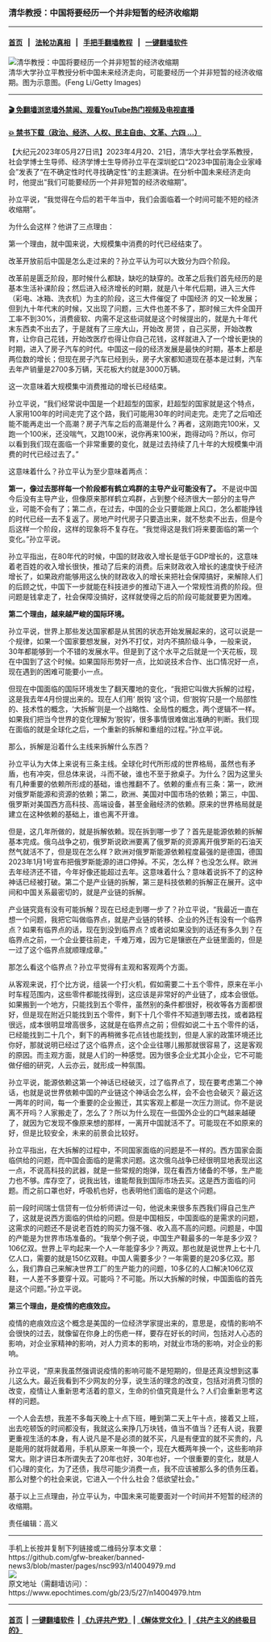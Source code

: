 ### 清华教授：中国将要经历一个并非短暂的经济收缩期
------------------------

#### [首页](https://github.com/gfw-breaker/banned-news3/blob/master/README.md) &nbsp;&nbsp;|&nbsp;&nbsp; [法轮功真相](https://github.com/begood0513/basic/blob/master/README.md)  &nbsp;&nbsp;|&nbsp;&nbsp; [手把手翻墙教程](https://github.com/gfw-breaker/guides/wiki)  &nbsp;&nbsp;|&nbsp;&nbsp; [一键翻墙软件](https://github.com/gfw-breaker/nogfw/blob/master/README.md)  



<div><img alt="清华教授：中国将要经历一个并非短暂的经济收缩期" class="attachment-djy_600_400 size-djy_600_400 wp-post-image" src="https://i.epochtimes.com/assets/uploads/2023/05/id14004994-A4-11.jpeg"/>
<div class="caption">
 清华大学孙立平教授分析中国未来经济走向，可能要经历一个并非短暂的经济收缩期。图为示意图。(Feng Li/Getty Images)
</div></div><hr/>

#### [ 🎬  免翻墙浏览墙外禁闻、观看YouTube热门视频及电视直播](https://github.com/gfw-breaker/HelloWorld)

#### [ 💥  禁书下载（政治、经济、人权、民主自由、文革、六四 ...）](https://github.com/gfw-breaker/books/blob/master/README.md)

<div><p>
 【大纪元2023年05月27日讯】2023年4月20、21日，清华大学社会学系教授，社会学博士生导师、经济学博士生导师孙立平在深圳蛇口“2023中国前海企业家峰会”发表了“在不确定性时代寻找确定性”的主题演讲。在分析中国未来经济走向时，他提出“我们可能要经历一个并非短暂的经济收缩期”。
</p>
<p>
 孙立平说，“我觉得在今后的若干年当中，我们会面临着一个时间可能不短的经济收缩期”。
</p>
<p>
 为什么会这样？他讲了三点理由：
</p>
<p>
 第一个理由，就中国来说，大规模集中消费的时代已经结束了。
</p>
<p>
 改革开放前后中国是怎么走过来的？孙立平认为可以大致分为四个阶段。
</p>
<p>
 改革前是匮乏阶段，那时候什么都缺，缺吃的缺穿的。改革之后我们首先经历的是基本生活补课阶段；然后进入经济增长的时期，就是八十年代后期，进入三大件（彩电、冰箱、洗衣机）为主的阶段，这三大件催促了
 <ok href="https://www.epochtimes.com/gb/tag/%E4%B8%AD%E5%9B%BD%E7%BB%8F%E6%B5%8E.html">
  中国经济
 </ok>
 的又一轮发展；但到九十年代末的时候，又出现了问题，三大件也差不多了，那时候三大件全国开工率不到30%，消费疲软、内需不足这些词就是这个时候提出的，就是九十年代末东西卖不出去了，于是就有了三座大山，开始改
 <ok href="https://www.epochtimes.com/gb/tag/%E6%88%BF%E8%B4%B7.html">
  房贷
 </ok>
 ，自己买房，开始改教育，让你自己花钱，开始改医疗也得让你自己花钱，这样就进入了一个增长更快的时期，进入了房子汽车的时代。中国这一段的经济发展是最快的时期，基本上都是两位数的增长；但现在房子汽车已经到头，房子大家都知道现在基本是过剩，汽车去年产销量是2700多万辆，天花板大约就是3000万辆。
</p>
<p>
 这一次意味着大规模集中消费推动的增长已经结束。
</p>
<p>
 孙立平说，“我们经常说中国是一个赶超型的国家，赶超型的国家就是这个特点，人家用100年的时间走完了这个路，我们可能用30年的时间走完。走完了之后咱还能不能再走出一个高潮？房子汽车之后的高潮是什么？再者，这刚跑完100米，又跑一个100米，还没喘气，又跑100米，说你再来100米，跑得动吗？所以，你可以看到我们现在面临一个非常重要的变化，就是过去持续了几十年的大规模集中消费的时代已经过去了。”
</p>
<p>
 这意味着什么？孙立平认为至少意味着两点：
</p>
<p>
 <strong>
  第一，像过去那样每一个阶段都有鹤立鸡群的主导产业可能没有了。
 </strong>
 不是说中国今后没有主导产业，但像原来那样鹤立鸡群，占到整个经济很大一部分的主导产业，可能不会有了；第二点，在过去，中国的企业只要能跟上风口，怎么都能挣钱的时代已经一去不复返了。房地产时代房子只要造出来，就不愁卖不出去，但是今后这样一个阶段，这样的现象将不复存在。“我觉得这是我们将来要面临的第一个变化。”孙立平说。
</p>
<p>
 孙立平指出，在80年代的时候，中国的财政收入增长是低于GDP增长的，这意味着老百姓的收入增长很快，推动了后来的消费。后来财政收入增长的速度快于经济增长了，如果政府能够用这么快的财政收入的增长来把社会保障搞好，来解除人们的后顾之忧，中国下一步就能在科技进步的推动下进入一个常规性消费的阶段。但问题是钱拿走了，社会保障没搞好，这样就使得之后的阶段可能就要更为困难。
</p>
<p>
 <strong>
  第二个理由，越来越严峻的国际环境。
 </strong>
</p>
<p>
 孙立平说，世界上那些发达国家都是从贫困的状态开始发展起来的，这可以说是一个规律，如果一个国家要想发展，对外不打仗，对内不搞阶级斗争，一般来说，30年都能够到一个不错的发展水平。但是到了这个水平之后就是一个天花板，现在中国到了这个时候。如果国际形势好一点，比如说技术合作、出口情况好一点，现在遇到的困难可能要小一点。
</p>
<p>
 但现在中国面临的国际环境发生了翻天覆地的变化，“我把它叫做大拆解的过程，这是我去年4月份提出来的。现在人们用‘
 <ok href="https://www.epochtimes.com/gb/tag/%E8%84%B1%E9%92%A9.html">
  脱钩
 </ok>
 ’这个词，但‘脱钩’只是一个局部性的、技术性的概念，‘大拆解’则是一个战略性、全局性的概念，两个逻辑不一样。如果我们把当今世界的变化理解为‘脱钩’，很多事情很难做出准确的判断。我们现在面临的就是全球化之后，一个重新的拆解和重组的过程。”孙立平说。
</p>
<p>
 那么，拆解是沿着什么主线来拆解什么东西？
</p>
<p>
 孙立平认为大体上来说有三条主线。全球化时代所形成的世界格局，虽然也有矛盾，也有冲突，但总体来说，斗而不破，谁也不至于掀桌子。为什么？因为这里头有几种重要的依赖所形成的基础，谁也推翻不了。依赖的重点有三条：第一，欧洲对俄罗斯能源和资源的依赖；第二，欧洲、美国对中国市场的依赖；第三，中国、俄罗斯对美国西方高科技、高端设备，甚至金融经济的依赖。原来的世界格局就是建立在这种依赖的基础上，谁也离不开谁。
</p>
<p>
 但是，这几年所做的，就是拆解依赖。现在拆到哪一步了？首先是能源依赖的拆解基本完成。俄乌战争之初，俄罗斯说欧洲要离了俄罗斯的资源离开俄罗斯的石油天然气就活不了，但是现在怎么样？欧洲对俄罗斯能源依赖程度最强的是德国，德国2023年1月1号宣布把俄罗斯能源的进口停掉。不买，怎么样？也没怎么样。欧洲去年经济还不错，今年好像还能超过去年。这意味着什么？意味着说拆不了的这种神话已经被打破。第二个是产业链的拆解，第三是科技依赖的拆解正在展开。这中间和中国关系最密切的，就是产业链的拆解。
</p>
<p>
 产业链究竟有没有可能拆解？现在已经走到哪一步了？孙立平说，“我最近一直在想一个问题，我把它叫做临界点，就是产业链的转移、企业的外迁有没有一个临界点？如果有临界点的话，现在到没到临界点？或者说如果没到的话还有多久到？在临界点之前，一个企业要往前走，千难万难，因为它是镶嵌在产业链里面的，但是一过了这个临界点就顺理成章。”
</p>
<p>
 那怎么看这个临界点？孙立平觉得有主观和客观两个方面。
</p>
<p>
 从客观来说，打个比方说，组装一个打火机，假如需要二十五个零件，原来在半小时车程范围内，这些零件都能找得到，这应该是非常好的产业链了，成本会很低。如果搬到一个地方，只能找到五个零件，虽然别的条件都很好，税收等各方面都很好，但是现在附近只能找到五个零件，剩下十几个零件不知道到哪去找，或者路程很远，成本很明显增高很多，这就是在临界点之前；但假如说二十五个零件的话，已经能找到二十几个，剩下的再稍微多花点钱也能找到，但是人家的政策环境还比你好，那就说明已经过了这个临界点，这个企业往哪儿搬那就很容易了，这是客观的原因。而主观方面，就是人们的一种感觉。因为很多企业尤其小企业，它不可能做仔细的研究，人云亦云，就形成一种氛围。
</p>
<p>
 孙立平说，能源依赖这第一个神话已经破灭，过了临界点了，现在要考虑第二个神话，也就是说世界依赖中国的产业链这个神话会怎么样，会不会也会破灭？最近这一两年的时间，每一个重要的企业搬迁，其实客观上都是一次压力测试。你不是说离不开吗？人家搬走了，怎么了？所以为什么现在一些国外企业的口气越来越硬了，就因为它发现不像原来想的那样，一离开中国就活不了。可能现在不如原来的好，但是比较安全，未来的前景会比较好。
</p>
<p>
 孙立平指出，在大拆解的过程中，不同国家面临的问题是不一样的。西方国家会面临供给的问题，而中国会面临的是需求问题。这次俄乌战争已经很明显地表现出这一点，不说高科技的武器，就是一些常规的炮弹，现在看西方储备的不够，生产能力也不够。库存空了，说我出钱，谁能帮我到国际市场去买。这是西方面临的问题。而之前口罩也好，呼吸机也好，也表明他们面临的是这个问题。
</p>
<p>
 前一段时间瑞士信贷有一位分析师讲过一句，他说未来很多东西我们得自己生产了，这就是说西方面临的供给的问题。但是中国相反，中国面临的是需求的问题，这需求的问题还不是说老百姓的购买力强不强、收入高不高的问题。问题是，中国的产能是为世界市场准备的。“我举个例子说，中国生产鞋最多的一年是多少双？106亿双。世界上平均起来一个人一年能穿多少？两双。那也就是说世界上七十几亿人口，需要的就是150亿双鞋。中国人需要多少？一年需要的是20多亿双。那么，我们靠自己来解决世界工厂的生产能力的问题，10多亿的人口解决106亿双鞋，一人差不多要穿十双。可能吗？不可能。所以大拆解的时候，中国面临的首先是这个问题。”孙立平说。
</p>
<p>
 <strong>
  第三个理由，是疫情的疤痕效应。
 </strong>
</p>
<p>
 疫情的疤痕效应这个概念是美国的一位经济学家提出来的，意思是，疫情的影响不会很快的过去，就像留在你身上的伤疤一样，要存在好长的时间，包括对人心态的影响，对企业家精神的影响，对人力资本的影响，对就业市场的影响，对企业的影响。
</p>
<p>
 孙立平说，“原来我虽然强调说疫情的影响可能不是短期的，但是还真没想到这事儿这么大。最近我看到不少网友的分享，说生活的理念的改变，包括对消费习惯的改变，疫情让人重新思考活着的意义，生命的价值究竟是什么？人们会重新思考这样的问题。
</p>
<p>
 一个人会去想，我差不多每天晚上十点下班，睡到第二天上午十点，接着又上班，出去吃顿饭的时间都没有，我就这么来挣几万块钱，值当不值当？还有人说，我要更重视生活的本身，有人说凡是不是必须的就不买，凡是有便宜的就不买贵的，凡是能用的就将就着用，手机从原来一年换一个，现在大概两年换一个，这些影响非常大。刚才讲日本所谓失去了20年也好，30年也好，一个很重要的变化，就是人们心理的变化，为了还债，我尽可能少消费一点，我不应该被那么多的债务压着。那么对整个的社会来说，它进入一个什么社会？低欲望社会。”
</p>
<p>
 基于以上三点理由，孙立平认为，中国未来可能要面对一个时间并不短暂的经济的收缩期。
</p>
<p>
 责任编辑：高义
</p>
</div>
<hr/>
手机上长按并复制下列链接或二维码分享本文章：<br/>
https://github.com/gfw-breaker/banned-news3/blob/master/pages/nsc993/n14004979.md <br/>
<a href='https://github.com/gfw-breaker/banned-news3/blob/master/pages/nsc993/n14004979.md'><img src='https://github.com/gfw-breaker/banned-news3/blob/master/pages/nsc993/n14004979.md.png'/></a> <br/>
原文地址（需翻墙访问）：https://www.epochtimes.com/gb/23/5/27/n14004979.htm


------------------------
#### [首页](https://github.com/gfw-breaker/banned-news3/blob/master/README.md) &nbsp;|&nbsp; [一键翻墙软件](https://github.com/gfw-breaker/nogfw/blob/master/README.md) &nbsp;| [《九评共产党》](https://github.com/gfw-breaker/9ping.md/blob/master/README.md#九评之一评共产党是什么) | [《解体党文化》](https://github.com/gfw-breaker/jtdwh.md/blob/master/README.md) | [《共产主义的终极目的》](https://github.com/gfw-breaker/gczydzjmd.md/blob/master/README.md)


<img src='http://gfw-breaker.win/banned-news3/pages/nsc993/n14004979.md' width='0px' height='0px'/>